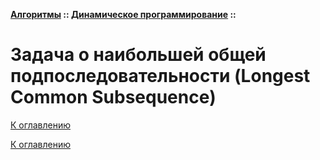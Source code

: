 **[Алгоритмы](../../README.md#алгоритмы) :: [Динамическое программирование](../../README.md#динамическое-программирование) ::**
# Задача о наибольшей общей подпоследовательности (Longest Common Subsequence)

<!--

-->

[К оглавлению](../../README.md#динамическое-программирование)



[К оглавлению](../../README.md#динамическое-программирование)
